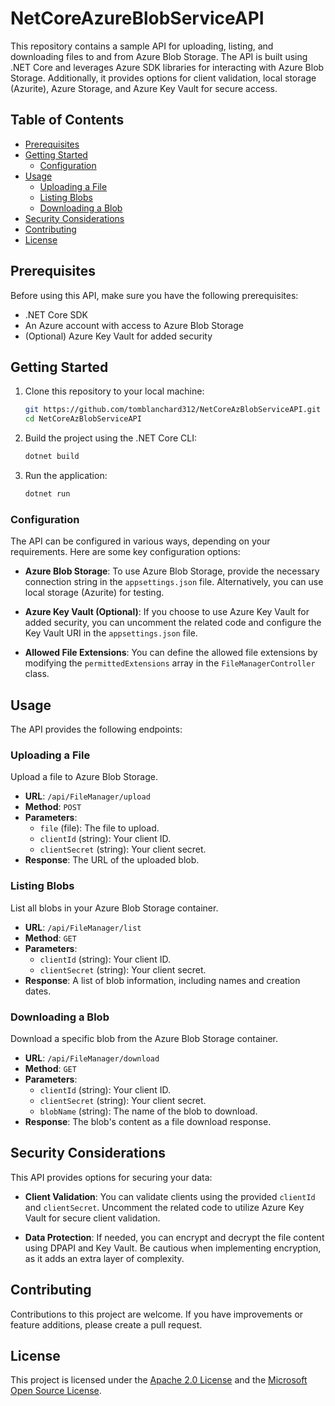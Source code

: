 # NetCoreAzureBlobServiceAPI

This repository contains a sample API for uploading, listing, and downloading files to and from Azure Blob Storage. The API is built using .NET Core and leverages Azure SDK libraries for interacting with Azure Blob Storage. Additionally, it provides options for client validation, local storage (Azurite), Azure Storage, and Azure Key Vault for secure access.

## Table of Contents

- [Prerequisites](#prerequisites)
- [Getting Started](#getting-started)
  - [Configuration](#configuration)
- [Usage](#usage)
  - [Uploading a File](#uploading-a-file)
  - [Listing Blobs](#listing-blobs)
  - [Downloading a Blob](#downloading-a-blob)
- [Security Considerations](#security-considerations)
- [Contributing](#contributing)
- [License](#license)

## Prerequisites

Before using this API, make sure you have the following prerequisites:

- .NET Core SDK
- An Azure account with access to Azure Blob Storage
- (Optional) Azure Key Vault for added security

## Getting Started

1. Clone this repository to your local machine:

   ```bash
   git https://github.com/tomblanchard312/NetCoreAzBlobServiceAPI.git
   cd NetCoreAzBlobServiceAPI
   ```

2. Build the project using the .NET Core CLI:

   ```bash
   dotnet build
   ```

3. Run the application:

   ```bash
   dotnet run
   ```

### Configuration

The API can be configured in various ways, depending on your requirements. Here are some key configuration options:

- **Azure Blob Storage**: To use Azure Blob Storage, provide the necessary connection string in the `appsettings.json` file. Alternatively, you can use local storage (Azurite) for testing.

- **Azure Key Vault (Optional)**: If you choose to use Azure Key Vault for added security, you can uncomment the related code and configure the Key Vault URI in the `appsettings.json` file.

- **Allowed File Extensions**: You can define the allowed file extensions by modifying the `permittedExtensions` array in the `FileManagerController` class.

## Usage

The API provides the following endpoints:

### Uploading a File

Upload a file to Azure Blob Storage.

- **URL**: `/api/FileManager/upload`
- **Method**: `POST`
- **Parameters**:
  - `file` (file): The file to upload.
  - `clientId` (string): Your client ID.
  - `clientSecret` (string): Your client secret.
- **Response**: The URL of the uploaded blob.

### Listing Blobs

List all blobs in your Azure Blob Storage container.

- **URL**: `/api/FileManager/list`
- **Method**: `GET`
- **Parameters**:
  - `clientId` (string): Your client ID.
  - `clientSecret` (string): Your client secret.
- **Response**: A list of blob information, including names and creation dates.

### Downloading a Blob

Download a specific blob from the Azure Blob Storage container.

- **URL**: `/api/FileManager/download`
- **Method**: `GET`
- **Parameters**:
  - `clientId` (string): Your client ID.
  - `clientSecret` (string): Your client secret.
  - `blobName` (string): The name of the blob to download.
- **Response**: The blob's content as a file download response.

## Security Considerations

This API provides options for securing your data:

- **Client Validation**: You can validate clients using the provided `clientId` and `clientSecret`. Uncomment the related code to utilize Azure Key Vault for secure client validation.

- **Data Protection**: If needed, you can encrypt and decrypt the file content using DPAPI and Key Vault. Be cautious when implementing encryption, as it adds an extra layer of complexity.

## Contributing

Contributions to this project are welcome. If you have improvements or feature additions, please create a pull request.

## License

This project is licensed under the [Apache 2.0 License](https://www.apache.org/licenses/LICENSE-2.0.html) and the [Microsoft Open Source License](https://opensource.org/license/ms-pl-html/).

